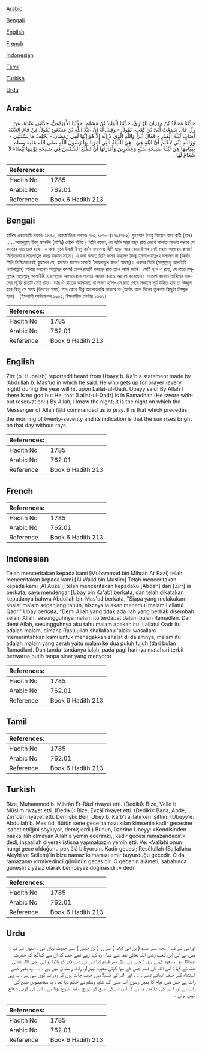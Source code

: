 [Arabic](#arabic)

[Bengali](#bengali)

[English](#english)

[French](#french)

[Indonesian](#indonesian)

[Tamil](#tamil)

[Turkish](#turkish)

[Urdu](#urdu)

## Arabic


<div dir="rtl" lang="ar" style={{fontSize:'larger',backgroundColor:'#f8f9fa',padding:20}}>
حَدَّثَنَا مُحَمَّدُ بْنُ مِهْرَانَ الرَّازِيُّ، حَدَّثَنَا الْوَلِيدُ بْنُ مُسْلِمٍ، حَدَّثَنَا الأَوْزَاعِيُّ، حَدَّثَنِي عَبْدَةُ، عَنْ زِرٍّ، قَالَ سَمِعْتُ أُبَىَّ بْنَ كَعْبٍ، يَقُولُ - وَقِيلَ لَهُ إِنَّ عَبْدَ اللَّهِ بْنَ مَسْعُودٍ يَقُولُ مَنْ قَامَ السَّنَةَ أَصَابَ لَيْلَةَ الْقَدْرِ - فَقَالَ أُبَىٌّ وَاللَّهِ الَّذِي لاَ إِلَهَ إِلاَّ هُوَ إِنَّهَا لَفِي رَمَضَانَ - يَحْلِفُ مَا يَسْتَثْنِي - وَوَاللَّهِ إِنِّي لأَعْلَمُ أَىُّ لَيْلَةٍ هِيَ ‏.‏ هِيَ اللَّيْلَةُ الَّتِي أَمَرَنَا بِهَا رَسُولُ اللَّهِ صلى الله عليه وسلم بِقِيَامِهَا هِيَ لَيْلَةُ صَبِيحَةِ سَبْعٍ وَعِشْرِينَ وَأَمَارَتُهَا أَنْ تَطْلُعَ الشَّمْسُ فِي صَبِيحَةِ يَوْمِهَا بَيْضَاءَ لاَ شُعَاعَ لَهَا ‏.‏
</div>
<div style={{backgroundColor:'#f8f9fa',padding:20, marginBottom: 10}}><table> <thead> <tr> <th>References:</th> <th></th> </tr> </thead> <tbody><tr><td>Hadith No</td><td>1785</td></tr><tr><td>Arabic No</td><td>762.01</td></tr><tr><td>Reference</td><td>Book 6 Hadith 213</td></tr></tbody></table></div>

## Bengali


<div dir="ltr" lang="bn" style={{fontSize:'larger',backgroundColor:'#f8f9fa',padding:20}}>
হাদিস একাডেমি নাম্বারঃ ১৬৭০, আন্তর্জাতিক নাম্বারঃ ৭৬২ ১৬৭০-(১৭৯/৭৬২) মুহাম্মাদ ইবনু মিহরান আর রায়ী (রহঃ) ..... আবদুল্লাহ ইবনু মাসউদ (রাযিঃ) থেকে বর্ণিত। তিনি বলেন, যে ব্যক্তি সারা বছর রাত জেগে সালাত আদায় করবে সে কদরের রাত প্রাপ্ত হবে। এ কথা শুনে উবাই ইবনু কা'ব বললেনঃ যিনি ছাড়া আর কোন ইলাহ নেই মহান আল্লাহর কসম! নিশ্চিতভাবে লায়লাতুল কদর রমযান মাসে। এ কথা বলতে তিনি কসম করলেন কিন্তু ইনশা-আল্ল-হ বললেন না (অর্থাৎ তিনি নিশ্চিতভাবেই বুঝলেন যে, রমাযান মাসের মধ্যেই 'লায়লাতুল কদর' আছে)। এরপর তিনি (সাল্লাল্লাহু আলাইহি ওয়াসাল্লাম) আবার বললেন আল্লাহর কসম! কোন রাতটি কদরের রাত তাও আমি জানি। সেটি হ’ল এ রাত, যে রাতে রসূলুল্লাহ সাল্লাল্লাহু আলাইহি ওয়াসাল্লাম আমাদেরকে সালাত আদায় করতে আদেশ করেছেন। সাতাশ রমযান তারিখের সকালের পূর্বের রাতটি সেই রাত। আর ঐ রাতের আলামাত বা লক্ষণ হ'ল- সে রাত শেষে সকালে সূর্য উদিত হবে তা উজ্জ্বল হবে কিন্তু সে সময় (উদয়ের সময়) তার কোন তীব্র আলোকরশ্মি থাকবে না (অর্থাৎ অন্য দিনের তুলনায় কিছুটা নিষ্প্রভ হবে)। (ইসলামী ফাউন্ডেশন ১৬৫৫, ইসলামীক সেন্টার ১৬৬২)
</div>
<div style={{backgroundColor:'#f8f9fa',padding:20, marginBottom: 10}}><table> <thead> <tr> <th>References:</th> <th></th> </tr> </thead> <tbody><tr><td>Hadith No</td><td>1785</td></tr><tr><td>Arabic No</td><td>762.01</td></tr><tr><td>Reference</td><td>Book 6 Hadith 213</td></tr></tbody></table></div>

## English


<div dir="ltr" lang="en" style={{fontSize:'larger',backgroundColor:'#f8f9fa',padding:20}}>
Zirr (b. Hubaish) reported:I heard from Ubayy b. Ka'b a statement made by 'Abdullah b. Mas'ud in which he said: He who gets up for prayer (every night) during the year will hit upon Lailat-ul-Qadr. Ubayy said: By Allah I there is no god but He, that (Lailat-ul-Qadr) is in Ramadhan (He swore without reservation: ) By Allah, I know the night; it is the night on which the Messenger of Allah (ﷺ) commanded us to pray. It is that which precedes the morning of twenty-seventy and its indication is that the sun rises bright on that day without rays
</div>
<div style={{backgroundColor:'#f8f9fa',padding:20, marginBottom: 10}}><table> <thead> <tr> <th>References:</th> <th></th> </tr> </thead> <tbody><tr><td>Hadith No</td><td>1785</td></tr><tr><td>Arabic No</td><td>762.01</td></tr><tr><td>Reference</td><td>Book 6 Hadith 213</td></tr></tbody></table></div>

## French


<div dir="ltr" lang="fr" style={{fontSize:'larger',backgroundColor:'#f8f9fa',padding:20}}>

</div>
<div style={{backgroundColor:'#f8f9fa',padding:20, marginBottom: 10}}><table> <thead> <tr> <th>References:</th> <th></th> </tr> </thead> <tbody><tr><td>Hadith No</td><td>1785</td></tr><tr><td>Arabic No</td><td>762.01</td></tr><tr><td>Reference</td><td>Book 6 Hadith 213</td></tr></tbody></table></div>

## Indonesian


<div dir="ltr" lang="id" style={{fontSize:'larger',backgroundColor:'#f8f9fa',padding:20}}>
Telah menceritakan kepada kami [Muhammad bin Mihran Ar Razi] telah menceritakan kepada kami [Al Walid bin Muslim] Telah menceritakan kepada kami [Al Auza'i] telah menceritakan kepadaku [Abdah] dari [Zirr] ia berkata, saya mendengar [Ubay bin Ka'ab] berkata, dan telah dikatakan kepadanya bahwa Abdullah bin Mas'ud berkata, "Siapa yang melakukan shalat malam sepanjang tahun, niscaya ia akan menemui malam Lailatul Qadr." Ubay berkata, "Demi Allah yang tidak ada ilah yang berhak disembah selain Allah, sesungguhnya malam itu terdapat dalam bulan Ramadlan. Dan demi Allah, sesungguhnya aku tahu malam apakah itu. Lailatul Qadr itu adalah malam, dimana Rasulullah shallallahu 'alaihi wasallam memerintahkan kami untuk menegakkan shalat di dalamnya, malam itu adalah malam yang cerah yaitu malam ke dua puluh tujuh (dari bulan Ramadlan). Dan tanda-tandanya ialah, pada pagi harinya matahari terbit berwarna putih tanpa sinar yang menyorot
</div>
<div style={{backgroundColor:'#f8f9fa',padding:20, marginBottom: 10}}><table> <thead> <tr> <th>References:</th> <th></th> </tr> </thead> <tbody><tr><td>Hadith No</td><td>1785</td></tr><tr><td>Arabic No</td><td>762.01</td></tr><tr><td>Reference</td><td>Book 6 Hadith 213</td></tr></tbody></table></div>

## Tamil


<div dir="ltr" lang="ta" style={{fontSize:'larger',backgroundColor:'#f8f9fa',padding:20}}>

</div>
<div style={{backgroundColor:'#f8f9fa',padding:20, marginBottom: 10}}><table> <thead> <tr> <th>References:</th> <th></th> </tr> </thead> <tbody><tr><td>Hadith No</td><td>1785</td></tr><tr><td>Arabic No</td><td>762.01</td></tr><tr><td>Reference</td><td>Book 6 Hadith 213</td></tr></tbody></table></div>

## Turkish


<div dir="ltr" lang="tr" style={{fontSize:'larger',backgroundColor:'#f8f9fa',padding:20}}>
Bize, Muhammed b. Mihrân Er-Râzî rivayet etti. (Dediki): Bize, Velîd b. Müslim rivayet etti. (Dediki): Bize, Evzâî rivayet etti. (Dediki): Bana, Abde, Zırr'dân riyâyet etti. Demişki: Ben, Ubey b. Kâ'b'ı aıılatırken işittim: (Ubeyy'e: Abdullah b. Mes'ûd: Bütün sene gece namazı kılan kimsenin kadir gecesine isabet ettiğini söylüyor, demişlerdi.) Bunun, üzerine Ubeyy: «Kendisinden başka ilâh olmayan Allah'a yemîn ederimki,, kadir gecesi ramazandadır.» dedi, inşaallah diyerek istisna yapmaksızın yemîn etti. Ve: «Vallahi onun hangi gece olduğunu pek âlâ biliyorum. Kadir gecesi; Resûlullah (Sallallahu Aleyhi ve Sellem)'in bize namaz kılmamızı emir buyurduğu gecedir. O da ramazanın yirmiyedinci gününün gecesidir. O gecenin alâmeti, sabahında güneşin ziyâsız olarak bembeyaz doğmasıdir.» dedi
</div>
<div style={{backgroundColor:'#f8f9fa',padding:20, marginBottom: 10}}><table> <thead> <tr> <th>References:</th> <th></th> </tr> </thead> <tbody><tr><td>Hadith No</td><td>1785</td></tr><tr><td>Arabic No</td><td>762.01</td></tr><tr><td>Reference</td><td>Book 6 Hadith 213</td></tr></tbody></table></div>

## Urdu


<div dir="rtl" lang="ur" style={{fontSize:'larger',backgroundColor:'#f8f9fa',padding:20}}>
اوزاعی نے کہا : مجھ سے عبدہ ( بن ابی لبابہ ) نے زر ( بن جیش ) سے حدیث بیان کی ، انھوں نے کہا : میں نے ابی ابن کعب رضی اللہ تعالیٰ عنہ سے سنا ، وہ کہہ رہے تھے جب کہ ان سے کہاگیا کہ حضرت عبداللہ بن مسعود کہتے ہیں : جس نے سال بھر قیام کیا اس نے شب قدر کو پالیا تو ابی رضی اللہ تعالیٰ عنہ نے کہا : اس اللہ کی قسم جس کے سوا کوئی معبود نہیں!وہ رات ر مضان میں ہے ۔ ۔ ۔ وہ بغیر کسی استثناء کے حلف اٹھاتے تھے ۔ ۔ ۔ اور اللہ کی قسم! میں خوب جانتا ہوں کہ وہ رات کون سی ہے ، یہ وہی رات ہے جس میں قیام کا ہمیں رسول اللہ صلی اللہ علیہ وسلم نے حکم دیا تھا ، یہ ستائیسویں صبح کی رات ہے اور ا س کی علامت یہ ہے کہ اس دن کی صبح کو سورج سفید طلوع ہوتا ہے ، اس کی کوئی شعاع نہیں ہوتی ۔
</div>
<div style={{backgroundColor:'#f8f9fa',padding:20, marginBottom: 10}}><table> <thead> <tr> <th>References:</th> <th></th> </tr> </thead> <tbody><tr><td>Hadith No</td><td>1785</td></tr><tr><td>Arabic No</td><td>762.01</td></tr><tr><td>Reference</td><td>Book 6 Hadith 213</td></tr></tbody></table></div>